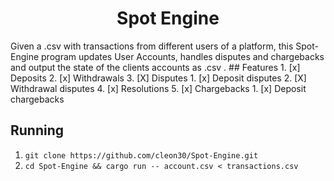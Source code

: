 <h1 align="center">Spot Engine</h1>
Given a .csv with transactions from different users of a platform, this Spot-Engine program updates User Accounts, handles disputes and chargebacks and output the state of the clients accounts as .csv . 
## Features
1. [x] Deposits
2. [x] Withdrawals
3. [X] Disputes
    1. [x] Deposit disputes
    2. [X] Withdrawal disputes
4. [x] Resolutions
5. [x] Chargebacks
    1. [x] Deposit chargebacks



## Running
  1. `git clone https://github.com/cleon30/Spot-Engine.git`
  2. `cd Spot-Engine && cargo run -- account.csv < transactions.csv`
